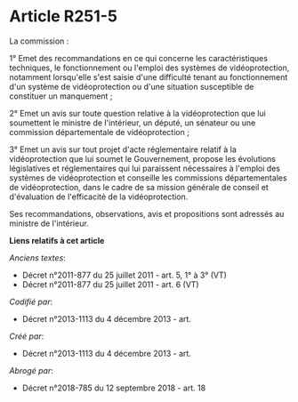 # Article R251-5

La commission :

1° Emet des recommandations en ce qui concerne les caractéristiques techniques, le fonctionnement ou l'emploi des systèmes de
vidéoprotection, notamment lorsqu'elle s'est saisie d'une difficulté tenant au fonctionnement d'un système de vidéoprotection
ou d'une situation susceptible de constituer un manquement ;

2° Emet un avis sur toute question relative à la vidéoprotection que lui soumettent le ministre de l'intérieur, un député, un
sénateur ou une commission départementale de vidéoprotection ;

3° Emet un avis sur tout projet d'acte réglementaire relatif à la vidéoprotection que lui soumet le Gouvernement, propose les
évolutions législatives et réglementaires qui lui paraissent nécessaires à l'emploi des systèmes de vidéoprotection et
conseille les commissions départementales de vidéoprotection, dans le cadre de sa mission générale de conseil et d'évaluation
de l'efficacité de la vidéoprotection.

Ses recommandations, observations, avis et propositions sont adressés au ministre de l'intérieur.

**Liens relatifs à cet article**

_Anciens textes_:

  - Décret n°2011-877 du 25 juillet 2011 - art. 5, 1° à 3° (VT)
  - Décret n°2011-877 du 25 juillet 2011 - art. 6 (VT)

_Codifié par_:

  - Décret n°2013-1113 du 4 décembre 2013 - art.

_Créé par_:

  - Décret n°2013-1113 du 4 décembre 2013 - art.

_Abrogé par_:

  - Décret n°2018-785 du 12 septembre 2018 - art. 18
